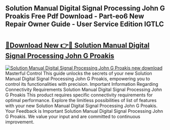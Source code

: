 ## Solution Manual Digital Signal Processing John G Proakis Free Pdf Download - Part-eo6 New Repair Owner Guide - User Service Edition IGTLC

# <h2><a href="http://bc68902.oget.top/?id=Solution+Manual+Digital+Signal+Processing+John+G+Proakis">🔗Download New 👉🔴 Solution Manual Digital Signal Processing John G Proakis</a></h2>

[![Solution Manual Digital Signal Processing John G Proakis new download](https://i.imgur.com/5g1atiW.png)](http://bc68902.oget.top/?id=Solution+Manual+Digital+Signal+Processing+John+G+Proakis)
Masterful Control This guide unlocks the secrets of your new Solution Manual Digital Signal Processing John G Proakis, empowering you to control its functionalities with precision. Important Information Regarding Connectivity Requirements Solution Manual Digital Signal Processing John G Proakis This product requires specific connectivity requirements for optimal performance. Explore the limitless possibilities of list of features with your new Solution Manual Digital Signal Processing John G Proakis. Your Feedback is Important Solution Manual Digital Signal Processing John G Proakis. We value your input and are committed to continuous improvement.
